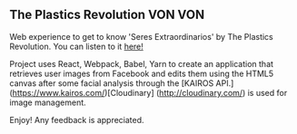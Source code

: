 ## The Plastics Revolution VON VON

Web experience to get to know 'Seres Extraordinarios' by The Plastics Revolution. You can listen to it [here!](https://open.spotify.com/album/11bAKceham18ASNvXbEzbB) 

Project uses React, Webpack, Babel, Yarn to create an application that retrieves user images from Facebook and edits them using the HTML5 canvas after some facial analysis through the [KAIROS API.] (https://www.kairos.com/)[Cloudinary] (http://cloudinary.com/) is used for image management.

Enjoy! Any feedback is appreciated.